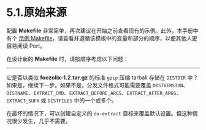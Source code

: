 # 5.1.原始来源

配置 **Makefile** 非常简单，再次建议在开始之前查看现有的示例。此外，本手册中有个 [示例 Makefile](https://docs.freebsd.org/en/books/porters-handbook/porting-samplem/#porting-samplem)，请查看并遵循该模板中的变量和部分的顺序，以便其他人更容易阅读 Port。

在设计新的 **Makefile** 时，请按顺序考虑以下问题：

---

它是否以类似 **foozolix-1.2.tar.gz** 的标准 `gzip` 压缩 tarball 存储在 `DISTDIR` 中？如果是，继续下一步。如果不是，分发文件格式可能需要覆盖 `DISTVERSION`、`DISTNAME`、`EXTRACT_CMD`、`EXTRACT_BEFORE_ARGS`、`EXTRACT_AFTER_ARGS`、`EXTRACT_SUFX` 或 `DISTFILES` 中的一个或多个。

在最坏的情况下，可以创建自定义的 `do-extract` 目标来覆盖默认设置。但这种情况很少发生，几乎不需要。
